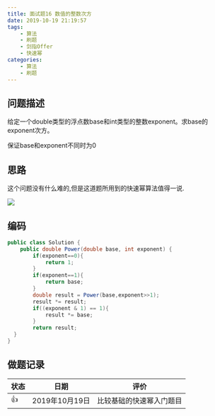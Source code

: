 ```yaml
---
title: 面试题16 数值的整数次方
date: 2019-10-19 21:19:57
tags:
	- 算法
	- 刷题
	- 剑指Offer
	- 快速幂
categories:
	- 算法
	- 刷题
---
```


## 问题描述

给定一个double类型的浮点数base和int类型的整数exponent。求base的exponent次方。

保证base和exponent不同时为0

<!--more-->

## 思路

这个问题没有什么难的,但是这道题所用到的快速幂算法值得一说.

![](http://imageblog.boyn.top/201910192131_681.png)

## 编码

```java
public class Solution {
    public double Power(double base, int exponent) {
        if(exponent==0){
            return 1;
        }
        if(exponent==1){
            return base;
        }
        double result = Power(base,exponent>>1);
        result *= result;
        if((exponent & 1) == 1){
            result *= base;
        }
        return result;
  }
}
```

## 做题记录

| 状态 | 日期           | 评价                     |
| ---- | -------------- | ------------------------ |
| 👍    | 2019年10月19日 | 比较基础的快速幂入门题目 |